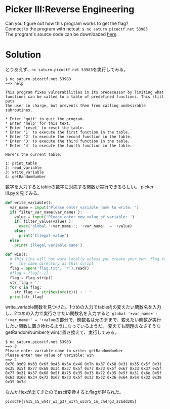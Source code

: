 # Picker III:Reverse Engineering

Can you figure out how this program works to get the flag?  
Connect to the program with netcat: `$ nc saturn.picoctf.net 53983`  
The program's source code can be downloaded [here](picker-III.py).

# Solution

とりあえず、`nc saturn.picoctf.net 53983`を実行してみる。
```
$ nc saturn.picoctf.net 53983
==> help

This program fixes vulnerabilities in its predecessor by limiting what
functions can be called to a table of predefined functions. This still puts
the user in charge, but prevents them from calling undesirable subroutines.

* Enter 'quit' to quit the program.
* Enter 'help' for this text.
* Enter 'reset' to reset the table.
* Enter '1' to execute the first function in the table.
* Enter '2' to execute the second function in the table.
* Enter '3' to execute the third function in the table.
* Enter '4' to execute the fourth function in the table.

Here's the current table:
  
1: print_table
2: read_variable
3: write_variable
4: getRandomNumber
```
数字を入力するとtableの数字に対応する関数が実行できるらしい。
picker-III.pyを見てみる。
```python picker-III.py
def write_variable():
  var_name = input('Please enter variable name to write: ')
  if( filter_var_name(var_name) ):
    value = input('Please enter new value of variable: ')
    if( filter_value(value) ):
      exec('global '+var_name+'; '+var_name+' = '+value)
    else:
      print('Illegal value')
  else:
    print('Illegal variable name')

def win():
  # This line will not work locally unless you create your own 'flag.txt' in
  #   the same directory as this script
  flag = open('flag.txt', 'r').read()
  #flag = flag[:-1]
  flag = flag.strip()
  str_flag = ''
  for c in flag:
    str_flag += str(hex(ord(c))) + ' '
  print(str_flag)
```
write_variable関数を見つけた。1つめの入力でtable内の変えたい関数名を入力し、2つめの入力で実行させたい関数名を入力すると`'global '+var_name+'; '+var_name+' = '+value`の部分で、関数名は元のままで、変えたい関数が実行したい関数に置き換わるようになっているようだ。
変えても問題のなさそうなgetRandomNumberをwinに置き換えて、実行してみる。
```
$ nc saturn.picoctf.net 53983
==> 3
Please enter variable name to write: getRandomNumber
Please enter new value of variable: win 
==> 4
0x70 0x69 0x63 0x6f 0x43 0x54 0x46 0x7b 0x37 0x68 0x31 0x35 0x5f 0x31 0x35 0x5f 0x77 0x68 0x34 0x37 0x5f 0x77 0x33 0x5f 0x67 0x33 0x37 0x5f 0x77 0x31 0x37 0x68 0x5f 0x75 0x35 0x33 0x72 0x35 0x5f 0x31 0x6e 0x5f 0x63 0x68 0x34 0x72 0x67 0x33 0x5f 0x32 0x32 0x36 0x64 0x64 0x32 0x38 0x35 0x7d
```
なんかHexが出てきたのでascii変換するとflagが得られた。

`picoCTF{7h15_15_wh47_w3_g37_w17h_u53r5_1n_ch4rg3_226dd285}`

